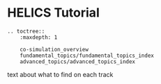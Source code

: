 # HELICS Tutorial

```eval_rst
.. toctree::
    :maxdepth: 1

    co-simulation_overview
    fundamental_topics/fundamental_topics_index
    advanced_topics/advanced_topics_index

```

text about what to find on each track
